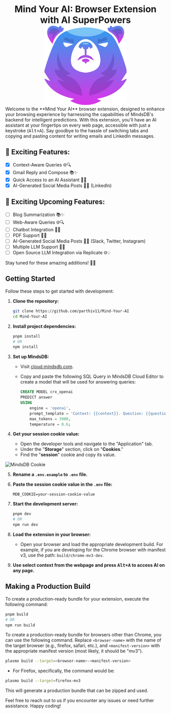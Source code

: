 <div align="center">
    <h1 style="margin: 0;">Mind Your AI: Browser Extension with AI SuperPowers</h1>
    <img src="assets/icon.png" height="250px" >
</div>
Welcome to the **Mind Your AI** browser extension, designed to enhance your browsing experience by harnessing the capabilities of MindsDB's backend for intelligent predictions. With this extension, you'll have an AI assistant at your fingertips on every web page, accessible with just a keystroke (<kbd>Alt+A</kbd>). Say goodbye to the hassle of switching tabs and copying and pasting content for writing emails and LinkedIn messages.

## 🌟 Exciting Features:

- [X] Context-Aware Queries 🌐🔍
- [X] Gmail Reply and Compose 📚✨
- [X] Quick Access to an AI Assistant 🤖💬
- [X] AI-Generated Social Media Posts 📱📝 (LinkedIn)

## 🌟 Exciting Upcoming Features:

- [ ] Blog Summarization 📚✨
- [ ] Web-Aware Queries 🌐🔍
- [ ] Chatbot Integration 🤖💬
- [ ] PDF Support 📄🔗
- [ ] AI-Generated Social Media Posts 📱📝 (Slack, Twitter, Instagram)
- [ ] Multiple LLM Support 🧠🔗
- [ ] Open Source LLM Integration via Replicate 🌐💡

Stay tuned for these amazing additions! 🚀🌈

## Getting Started

Follow these steps to get started with development:

1. **Clone the repository:**

    ```bash
    git clone https://github.com/parthiv11/Mind-Your-AI
    cd Mind-Your-AI
    ```

2. **Install project dependencies:**

    ```bash
    pnpm install
    # OR
    npm install
    ```

3. **Set up MindsDB:**

   - Visit [cloud.mindsdb.com](https://cloud.mindsdb.com).
   - Copy and paste the following SQL Query in MindsDB Cloud Editor to create a model that will be used for answering queries:

     ```sql
     CREATE MODEL crx_openai
     PREDICT answer
     USING
         engine = 'openai',
         prompt_template = 'Context: {{context}}. Question: {{question}}. Answer:',
         max_tokens = 3900,
         temperature = 0.6;
     ```

4. **Get your session cookie value:**

   - Open the developer tools and navigate to the "Application" tab.
   - Under the "**Storage**" section, click on "**Cookies**."
   - Find the "**session**" cookie and copy its value.

![MindsDB Cookie](https://github.com/parthiv11/Mind-Your-AI/assets/75653580/a53fd40f-d16d-4d79-aaf7-c288d706ffff)

5. **Rename a `.env.example` to `.env` file.**
6. **Paste the session cookie value in the `.env` file:**

   ```dotenv
   MDB_COOKIE=your-session-cookie-value
   ```


7. **Start the development server:**

   ```bash
   pnpm dev
   # OR
   npm run dev
   ```

8. **Load the extension in your browser:**

   - Open your browser and load the appropriate development build. For example, if you are developing for the Chrome browser with manifest v3, use the path: `build/chrome-mv3-dev`.

9. **Use select context from the webpage and press <kbd>Alt+A</kbd> to access AI on any page.**


## Making a Production Build

To create a production-ready bundle for your extension, execute the following command:

```bash
pnpm build
# OR
npm run build
```
To create a production-ready bundle for browsers other than Chrome, you can use the following command. Replace `<browser-name>` with the name of the target browser (e.g., firefox, safari, etc.), and `<manifest-version>` with the appropriate manifest version (most likely, it should be "mv3").

```bash
plasmo build --target=<browser-name>-<manifest-version>
```
- For Firefox, specifically, the command would be:
```bash
plasmo build --target=firefox-mv3
```

This will generate a production bundle that can be zipped and used.


Feel free to reach out to us if you encounter any issues or need further assistance. Happy coding!
